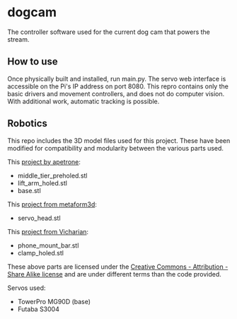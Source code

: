 # dogcam

The controller software used for the current dog cam that powers the stream.

## How to use

Once physically built and installed, run main.py. The servo web interface is accessible on the Pi's IP address on port 8080. This repro contains only the basic drivers and movement controllers, and does not do computer vision. With additional work, automatic tracking is possible.

## Robotics

This repo includes the 3D model files used for this project. These have been modified for compatibility and modularity between the various parts used. 

This [project by apetrone](https://www.thingiverse.com/thing:242438): 

* middle_tier_preholed.stl
* lift_arm_holed.stl
* base.stl

This [project from metaform3d](https://www.thingiverse.com/thing:207404):

* servo_head.stl

This [project from Vicharian](https://www.thingiverse.com/thing:3317345):

* phone_mount_bar.stl
* clamp_holed.stl

These above parts are licensed under the [Creative Commons - Attribution - Share Alike license](https://creativecommons.org/licenses/by-sa/3.0/) and are under different terms than the code provided.

Servos used:

* TowerPro MG90D (base)
* Futaba S3004
